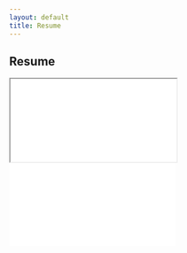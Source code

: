 ```yaml
---
layout: default
title: Resume
---
```


## Resume

<iframe src="resume.pdf" ></iframe>
<object data="resume.pdf" type="application/pdf">
        <embed src="resume.pdf" type="application/pdf" />
</object>
